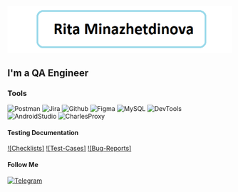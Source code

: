 ![Header](https://github.com/minazhetdinova/minazhetdinova/blob/main/assets/1.png)

## I'm a QA Engineer

### Tools
![Postman](https://img.shields.io/badge/-Postman-FFFFFF?style=for-the-badge&logo=postman)
![Jira](https://img.shields.io/badge/Jira-FFFFFF?style=for-the-badge&logo=jira&logoColor=136be1)
![Github](https://img.shields.io/badge/Github-FFFFFF?style=for-the-badge&logo=github&logoColor=8cc4d7)
![Figma](https://img.shields.io/badge/Figma-FFFFFF?style=for-the-badge&logo=figma&logoColor=7d5fa6)
![MySQL](https://img.shields.io/badge/MySQL-FFFFFF?style=for-the-badge&logo=mysql&logoColor=00618a)
![DevTools](https://img.shields.io/badge/DevTools-FFFFFF?style=for-the-badge&logo=googlechrome&logoColor=2674f2)
![AndroidStudio](https://img.shields.io/badge/AndroidStudio-FFFFFF?style=for-the-badge&logo=androidstudio&logoColor=3ad07d)
![CharlesProxy](https://img.shields.io/badge/CharlesProxy-FFFFFF?style=for-the-badge&logo=charlesproxy&logoColor=8cc4d7)

#### Testing Documentation
[![Checklists]](https://drive.google.com/drive/folders/1lKSqlHmBnZmX3REy9kPpk90ntgp71cqN?usp=sharing)
[![Test-Cases]](https://drive.google.com/drive/folders/1miBs3cYYiH5N64XeSoNm-eObj7uBgjxe?usp=sharing)
[![Bug-Reports]](https://drive.google.com/drive/folders/14gjTXEL4cITsZNpYaW2Z_JZvMmPWsBdE?usp=sharing)


#### Follow Me
[![Telegram](https://img.shields.io/badge/Telegram-FFFFFF?style=for-the-badge&logo=telegram&logoColor=31a5db)](https://t.me/minazhetdinovam)